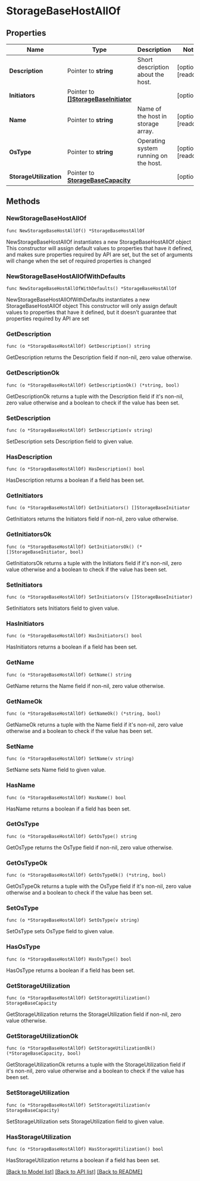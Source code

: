 # StorageBaseHostAllOf

## Properties

Name | Type | Description | Notes
------------ | ------------- | ------------- | -------------
**Description** | Pointer to **string** | Short description about the host. | [optional] [readonly] 
**Initiators** | Pointer to [**[]StorageBaseInitiator**](storage.BaseInitiator.md) |  | [optional] 
**Name** | Pointer to **string** | Name of the host in storage array. | [optional] [readonly] 
**OsType** | Pointer to **string** | Operating system running on the host. | [optional] [readonly] 
**StorageUtilization** | Pointer to [**StorageBaseCapacity**](storage.BaseCapacity.md) |  | [optional] 

## Methods

### NewStorageBaseHostAllOf

`func NewStorageBaseHostAllOf() *StorageBaseHostAllOf`

NewStorageBaseHostAllOf instantiates a new StorageBaseHostAllOf object
This constructor will assign default values to properties that have it defined,
and makes sure properties required by API are set, but the set of arguments
will change when the set of required properties is changed

### NewStorageBaseHostAllOfWithDefaults

`func NewStorageBaseHostAllOfWithDefaults() *StorageBaseHostAllOf`

NewStorageBaseHostAllOfWithDefaults instantiates a new StorageBaseHostAllOf object
This constructor will only assign default values to properties that have it defined,
but it doesn't guarantee that properties required by API are set

### GetDescription

`func (o *StorageBaseHostAllOf) GetDescription() string`

GetDescription returns the Description field if non-nil, zero value otherwise.

### GetDescriptionOk

`func (o *StorageBaseHostAllOf) GetDescriptionOk() (*string, bool)`

GetDescriptionOk returns a tuple with the Description field if it's non-nil, zero value otherwise
and a boolean to check if the value has been set.

### SetDescription

`func (o *StorageBaseHostAllOf) SetDescription(v string)`

SetDescription sets Description field to given value.

### HasDescription

`func (o *StorageBaseHostAllOf) HasDescription() bool`

HasDescription returns a boolean if a field has been set.

### GetInitiators

`func (o *StorageBaseHostAllOf) GetInitiators() []StorageBaseInitiator`

GetInitiators returns the Initiators field if non-nil, zero value otherwise.

### GetInitiatorsOk

`func (o *StorageBaseHostAllOf) GetInitiatorsOk() (*[]StorageBaseInitiator, bool)`

GetInitiatorsOk returns a tuple with the Initiators field if it's non-nil, zero value otherwise
and a boolean to check if the value has been set.

### SetInitiators

`func (o *StorageBaseHostAllOf) SetInitiators(v []StorageBaseInitiator)`

SetInitiators sets Initiators field to given value.

### HasInitiators

`func (o *StorageBaseHostAllOf) HasInitiators() bool`

HasInitiators returns a boolean if a field has been set.

### GetName

`func (o *StorageBaseHostAllOf) GetName() string`

GetName returns the Name field if non-nil, zero value otherwise.

### GetNameOk

`func (o *StorageBaseHostAllOf) GetNameOk() (*string, bool)`

GetNameOk returns a tuple with the Name field if it's non-nil, zero value otherwise
and a boolean to check if the value has been set.

### SetName

`func (o *StorageBaseHostAllOf) SetName(v string)`

SetName sets Name field to given value.

### HasName

`func (o *StorageBaseHostAllOf) HasName() bool`

HasName returns a boolean if a field has been set.

### GetOsType

`func (o *StorageBaseHostAllOf) GetOsType() string`

GetOsType returns the OsType field if non-nil, zero value otherwise.

### GetOsTypeOk

`func (o *StorageBaseHostAllOf) GetOsTypeOk() (*string, bool)`

GetOsTypeOk returns a tuple with the OsType field if it's non-nil, zero value otherwise
and a boolean to check if the value has been set.

### SetOsType

`func (o *StorageBaseHostAllOf) SetOsType(v string)`

SetOsType sets OsType field to given value.

### HasOsType

`func (o *StorageBaseHostAllOf) HasOsType() bool`

HasOsType returns a boolean if a field has been set.

### GetStorageUtilization

`func (o *StorageBaseHostAllOf) GetStorageUtilization() StorageBaseCapacity`

GetStorageUtilization returns the StorageUtilization field if non-nil, zero value otherwise.

### GetStorageUtilizationOk

`func (o *StorageBaseHostAllOf) GetStorageUtilizationOk() (*StorageBaseCapacity, bool)`

GetStorageUtilizationOk returns a tuple with the StorageUtilization field if it's non-nil, zero value otherwise
and a boolean to check if the value has been set.

### SetStorageUtilization

`func (o *StorageBaseHostAllOf) SetStorageUtilization(v StorageBaseCapacity)`

SetStorageUtilization sets StorageUtilization field to given value.

### HasStorageUtilization

`func (o *StorageBaseHostAllOf) HasStorageUtilization() bool`

HasStorageUtilization returns a boolean if a field has been set.


[[Back to Model list]](../README.md#documentation-for-models) [[Back to API list]](../README.md#documentation-for-api-endpoints) [[Back to README]](../README.md)


